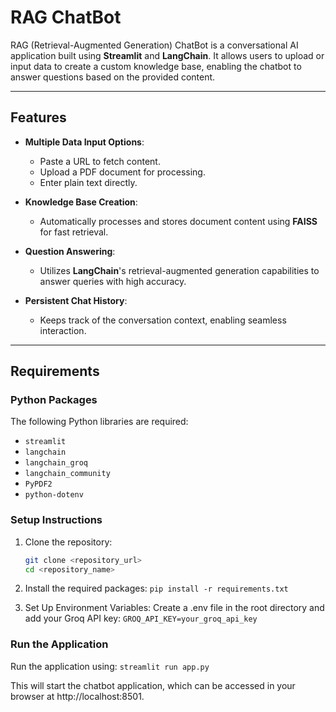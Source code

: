 # RAG ChatBot

RAG (Retrieval-Augmented Generation) ChatBot is a conversational AI application built using **Streamlit** and **LangChain**. It allows users to upload or input data to create a custom knowledge base, enabling the chatbot to answer questions based on the provided content.

---

## Features

- **Multiple Data Input Options**:
  - Paste a URL to fetch content.
  - Upload a PDF document for processing.
  - Enter plain text directly.

- **Knowledge Base Creation**:
  - Automatically processes and stores document content using **FAISS** for fast retrieval.

- **Question Answering**:
  - Utilizes **LangChain**'s retrieval-augmented generation capabilities to answer queries with high accuracy.

- **Persistent Chat History**:
  - Keeps track of the conversation context, enabling seamless interaction.

---

## Requirements

### Python Packages
The following Python libraries are required:
- `streamlit`
- `langchain`
- `langchain_groq`
- `langchain_community`
- `PyPDF2`
- `python-dotenv`

### Setup Instructions
1. Clone the repository:
    ```bash
    git clone <repository_url>
    cd <repository_name>
2. Install the required packages:
    `pip install -r requirements.txt`

3. Set Up Environment Variables: Create a .env file in the root directory and add your Groq API key:
    `GROQ_API_KEY=your_groq_api_key`


### Run the Application
Run the application using: `streamlit run app.py`

This will start the chatbot application, which can be accessed in your browser at http://localhost:8501.